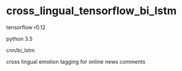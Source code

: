 # cross_lingual_tensorflow_bi_lstm
tensorflow r0.12 

python 3.5

cnn/bi_lstm

cross lingual emotion tagging for online news comments

